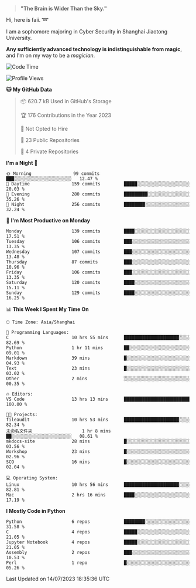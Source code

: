 > **"The Brain is Wider Than the Sky."**

  Hi, here is faii. :loop:  
  
  I am a sophomore majoring in Cyber Security in Shanghai Jiaotong University.
  
  **Any sufficiently advanced technology is indistinguishable from magic**, and I'm on my way to be a *magician*.

<!--START_SECTION:waka-->
![Code Time](http://img.shields.io/badge/Code%20Time-13%20hrs%2013%20mins-blue)

![Profile Views](http://img.shields.io/badge/Profile%20Views-91-blue)

**🐱 My GitHub Data** 

> 📦 620.7 kB Used in GitHub's Storage 
 > 
> 🏆 176 Contributions in the Year 2023
 > 
> 🚫 Not Opted to Hire
 > 
> 📜 23 Public Repositories 
 > 
> 🔑 4 Private Repositories 
 > 
**I'm a Night 🦉** 

```text
🌞 Morning                99 commits          ███░░░░░░░░░░░░░░░░░░░░░░   12.47 % 
🌆 Daytime                159 commits         █████░░░░░░░░░░░░░░░░░░░░   20.03 % 
🌃 Evening                280 commits         █████████░░░░░░░░░░░░░░░░   35.26 % 
🌙 Night                  256 commits         ████████░░░░░░░░░░░░░░░░░   32.24 % 
```
📅 **I'm Most Productive on Monday** 

```text
Monday                   139 commits         ████░░░░░░░░░░░░░░░░░░░░░   17.51 % 
Tuesday                  106 commits         ███░░░░░░░░░░░░░░░░░░░░░░   13.35 % 
Wednesday                107 commits         ███░░░░░░░░░░░░░░░░░░░░░░   13.48 % 
Thursday                 87 commits          ███░░░░░░░░░░░░░░░░░░░░░░   10.96 % 
Friday                   106 commits         ███░░░░░░░░░░░░░░░░░░░░░░   13.35 % 
Saturday                 120 commits         ████░░░░░░░░░░░░░░░░░░░░░   15.11 % 
Sunday                   129 commits         ████░░░░░░░░░░░░░░░░░░░░░   16.25 % 
```


📊 **This Week I Spent My Time On** 

```text
🕑︎ Time Zone: Asia/Shanghai

💬 Programming Languages: 
C                        10 hrs 55 mins      █████████████████████░░░░   82.69 % 
Python                   1 hr 11 mins        ██░░░░░░░░░░░░░░░░░░░░░░░   09.01 % 
Markdown                 39 mins             █░░░░░░░░░░░░░░░░░░░░░░░░   04.93 % 
Text                     23 mins             █░░░░░░░░░░░░░░░░░░░░░░░░   03.02 % 
Other                    2 mins              ░░░░░░░░░░░░░░░░░░░░░░░░░   00.35 % 

🔥 Editors: 
VS Code                  13 hrs 13 mins      █████████████████████████   100.00 % 

🐱‍💻 Projects: 
fileaudit                10 hrs 53 mins      █████████████████████░░░░   82.34 % 
未命名文件夹                   1 hr 8 mins         ██░░░░░░░░░░░░░░░░░░░░░░░   08.61 % 
mkdocs-site              28 mins             █░░░░░░░░░░░░░░░░░░░░░░░░   03.56 % 
Workshop                 23 mins             █░░░░░░░░░░░░░░░░░░░░░░░░   02.96 % 
SCO                      16 mins             █░░░░░░░░░░░░░░░░░░░░░░░░   02.04 % 

💻 Operating System: 
Linux                    10 hrs 56 mins      █████████████████████░░░░   82.81 % 
Mac                      2 hrs 16 mins       ████░░░░░░░░░░░░░░░░░░░░░   17.19 % 
```

**I Mostly Code in Python** 

```text
Python                   6 repos             ████████░░░░░░░░░░░░░░░░░   31.58 % 
C                        4 repos             █████░░░░░░░░░░░░░░░░░░░░   21.05 % 
Jupyter Notebook         4 repos             █████░░░░░░░░░░░░░░░░░░░░   21.05 % 
Assembly                 2 repos             ███░░░░░░░░░░░░░░░░░░░░░░   10.53 % 
Perl                     1 repo              █░░░░░░░░░░░░░░░░░░░░░░░░   05.26 % 
```




 Last Updated on 14/07/2023 18:35:36 UTC
<!--END_SECTION:waka-->


